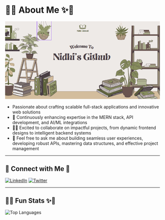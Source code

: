 # 🎀✨ About Me ✨🎀

![Banner](https://raw.githubusercontent.com/Nidhi-dwivedi/Nidhi-dwivedi/main/banner.PNG)

- Passionate about crafting scalable full-stack applications and innovative web solutions  
- 🌱 Continuously enhancing expertise in the MERN stack, API development, and AI/ML integrations  
- 👩‍💻 Excited to collaborate on impactful projects, from dynamic frontend designs to intelligent backend systems  
- 💬 Feel free to ask me about building seamless user experiences, developing robust APIs, mastering data structures, and effective project management  

---


## 🎀 Connect with Me 🎀

[![LinkedIn](https://img.shields.io/badge/-LinkedIn-blue?logo=linkedin&logoColor=white)](https://linkedin.com/in/nidhirani29)
[![Twitter](https://img.shields.io/badge/-Twitter-1DA1F2?logo=twitter&logoColor=white)](https://twitter.com/dontlaughmona)


---

## 🎀✨ Fun Stats ✨🎀

![Top Languages](https://github-readme-stats.vercel.app/api/top-langs/?username=Nidhi-dwivedi&layout=compact&theme=radical)
